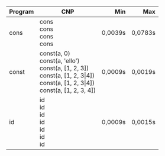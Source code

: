 Program | CNP | Min | Max
--- | --- | ---: | ---:
cons | cons<br/>cons<br/>cons<br/>cons | 0,0039s | 0,0783s
const | const(a, 0)<br/>const(a, 'ello')<br/>const(a, [1, 2, 3])<br/>const(a, [1, 2, 3\|4])<br/>const(a, [1, 2, 3\|4])<br/>const(a, [1, 2, 3, 4]) | 0,0009s | 0,0019s
id | id<br/>id<br/>id<br/>id<br/>id<br/>id<br/>id | 0,0009s | 0,0015s
